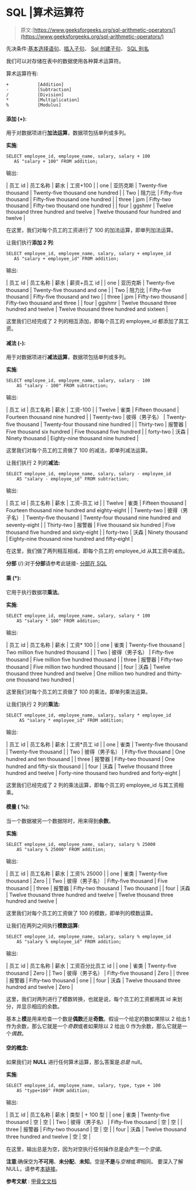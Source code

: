 # SQL |算术运算符

> 原文:[https://www.geeksforgeeks.org/sql-arithmetic-operators/](https://www.geeksforgeeks.org/sql-arithmetic-operators/)

先决条件:[基本选择语句](https://www.geeksforgeeks.org/sql-select-clause/)、[插入子句](https://www.geeksforgeeks.org/sql-insert-statement/)、 [Sql 创建子句](https://www.geeksforgeeks.org/sql-create/)、 [SQL 别名](https://www.geeksforgeeks.org/sql-aliases/)

我们可以对存储在表中的数据使用各种算术运算符。

算术运算符有:

```
+           [Addition]
-           [Subtraction]
/           [Division]
*           [Multiplication]
%           [Modulus]
```

#### **添加** (+):

用于对数据项进行**加法运算**，数据项包括单列或多列。

**实施**:

```
SELECT employee_id, employee_name, salary, salary + 100
   AS "salary + 100" FROM addition;

```

输出:

| 员工 id | 员工名称 | 薪水 | 工资+100 |
| one | 亚历克斯 | Twenty-five thousand | Twenty-five thousand one hundred |
| Two | 阻力比 | Fifty-five thousand | Fifty-five thousand one hundred |
| three | jpm | Fifty-two thousand | Fifty-two thousand one hundred |
| four | ggshmr | Twelve thousand three hundred and twelve | Twelve thousand four hundred and twelve |

在这里，我们对每个员工的工资进行了 100 的加法运算，即单列加法运算。

让我们执行**添加 2 列**:

```
SELECT employee_id, employee_name, salary, salary + employee_id
   AS "salary + employee_id" FROM addition;

```

输出:

| 员工 id | 员工名称 | 薪水 | 薪资+员工 id |
| one | 亚历克斯 | Twenty-five thousand | Twenty-five thousand and one |
| Two | 阻力比 | Fifty-five thousand | Fifty-five thousand and two |
| three | jpm | Fifty-two thousand | Fifty-two thousand and three |
| four | ggshmr | Twelve thousand three hundred and twelve | Twelve thousand three hundred and sixteen |

这里我们已经完成了 2 列的相互添加，即每个员工的 employee_id 都添加了其工资。

#### **减法** (-):

用于对数据项进行**减法运算**，数据项包括单列或多列。

**实施**:

```
SELECT employee_id, employee_name, salary, salary - 100
    AS "salary - 100" FROM subtraction;

```

输出:

| 员工 id | 员工名称 | 薪水 | 工资-100 |
| Twelve | 雀类 | Fifteen thousand | Fourteen thousand nine hundred |
| Twenty-two | 彼得（男子名） | Twenty-five thousand | Twenty-four thousand nine hundred |
| Thirty-two | 报警器 | Five thousand six hundred | Five thousand five hundred |
| forty-two | 沃森 | Ninety thousand | Eighty-nine thousand nine hundred |

这里我们对每个员工的工资做了 100 的减法，即单列减法运算。

让我们执行 2 列的**减法:**

```
SELECT employee_id, employee_name, salary, salary - employee_id
    AS "salary - employee_id" FROM subtraction;

```

输出:

| 员工 id | 员工名称 | 薪水 | 工资-员工 id |
| Twelve | 雀类 | Fifteen thousand | Fourteen thousand nine hundred and eighty-eight |
| Twenty-two | 彼得（男子名） | Twenty-five thousand | Twenty-four thousand nine hundred and seventy-eight |
| Thirty-two | 报警器 | Five thousand six hundred | Five thousand five hundred and sixty-eight |
| forty-two | 沃森 | Ninety thousand | Eighty-nine thousand nine hundred and fifty-eight |

在这里，我们做了两列相互相减，即每个员工的 employee_id 从其工资中减去。

**分部** (/):对于**分部**请参考此链接- [分部在 SQL](https://www.geeksforgeeks.org/sql-division/)

#### **乘** (*):

它用于执行数据项**乘法**。

**实施**:

```
SELECT employee_id, employee_name, salary, salary * 100
    AS "salary * 100" FROM addition;

```

输出:

| 员工 id | 员工名称 | 薪水 | 工资* 100 |
| one | 雀类 | Twenty-five thousand | Two million five hundred thousand |
| Two | 彼得（男子名） | Fifty-five thousand | Five million five hundred thousand |
| three | 报警器 | Fifty-two thousand | Five million two hundred thousand |
| four | 沃森 | Twelve thousand three hundred and twelve | One million two hundred and thirty-one thousand two hundred |

这里我们对每个员工的工资做了 100 的乘法，即单列乘法运算。

让我们执行 2 列的**乘法:**

```
SELECT employee_id, employee_name, salary, salary * employee_id
     AS "salary * employee_id" FROM addition;

```

输出:

| 员工 id | 员工名称 | 薪水 | 工资*员工 id |
| one | 雀类 | Twenty-five thousand | Twenty-five thousand |
| Two | 彼得（男子名） | Fifty-five thousand | One hundred and ten thousand |
| three | 报警器 | Fifty-two thousand | One hundred and fifty-six thousand |
| four | 沃森 | Twelve thousand three hundred and twelve | Forty-nine thousand two hundred and forty-eight |

这里我们已经完成了 2 列的乘法运算，即每个员工的 employee_id 与其工资相乘。

#### **模量** ( %):

当一个数据被另一个数据除时，用来得到**余数**。

**实施**:

```
SELECT employee_id, employee_name, salary, salary % 25000
    AS "salary % 25000" FROM addition;

```

输出:

| 员工 id | 员工名称 | 薪水 | 工资% 25000 |
| one | 雀类 | Twenty-five thousand | Zero |
| Two | 彼得（男子名） | Fifty-five thousand | Five thousand |
| three | 报警器 | Fifty-two thousand | Two thousand |
| four | 沃森 | Twelve thousand three hundred and twelve | Twelve thousand three hundred and twelve |

这里我们对每个员工的工资做了 100 的模数，即单列的模数运算。

让我们在两列之间执行**模数运算:**

```
SELECT employee_id, employee_name, salary, salary % employee_id
    AS "salary % employee_id" FROM addition;

```

输出:

| 员工 id | 员工名称 | 薪水 | 工资百分比员工 id |
| one | 雀类 | Twenty-five thousand | Zero |
| Two | 彼得（男子名） | Fifty-five thousand | Zero |
| three | 报警器 | Fifty-two thousand | one |
| four | 沃森 | Twelve thousand three hundred and twelve | Zero |

这里，我们对两列进行了模数转换，也就是说，每个员工的工资都用其 id 来划分，并显示相应的余数。

基本上**模**是用来检查一个数是**偶数**还是**奇数**。假设一个给定的数如果除以 2 给出 1 作为余数，那么它就是一个*奇数*或者如果除以 2 给出 0 作为余数，那么它就是一个*偶数*。

#### **空的概念**:

如果我们对 **NULL** 进行任何算术运算，那么答案是*总是* null。

**实施**:

```
SELECT employee_id, employee_name, salary, type, type + 100
    AS "type+100" FROM addition;

```

输出:

| 员工 id | 员工名称 | 薪水 | 类型 | + 100 型 |
| one | 雀类 | Twenty-five thousand | 空 | 空 |
| Two | 彼得（男子名） | Fifty-five thousand | 空 | 空 |
| three | 报警器 | Fifty-two thousand | 空 | 空 |
| four | 沃森 | Twelve thousand three hundred and twelve | 空 | 空 |

在这里，输出总是为空，因为对空执行任何操作总是会产生一个*空值*。

**注意**:确保空为**不可用**、**未分配**、**未知**。空是**不是**与*空格*或*零*相同。
要深入了解 NULL，请参考[本链接](https://www.geeksforgeeks.org/sql-null/)。

**参考文献** : [甲骨文文档](https://docs.oracle.com/cd/B19306_01/server.102/b14200/operators002.htm)